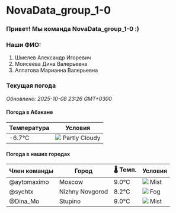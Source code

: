 # NovaData_group_1-0
### Привет! Мы команда NovaData_group_1-0 :)

### Наши ФИО:
1. Шмелев Александр Игоревич
2. Моисеева Дина Валерьевна
3. Алпатова Марианна Валерьевна

### Текущая погода
<!-- WEATHER:START -->
_Обновлено: 2025-10-08 23:26 GMT+0300_

#### Погода в Абакане

| Температура | Условия |
|-------------|----------|
| -6.7°C     | ![](https://cdn.weatherapi.com/weather/64x64/night/116.png) Partly Cloudy |

#### Погода в наших городах

| Член команды  | Город               | 🌡️ Темп.  | Условия          |
|---------------|---------------------|-----------|--------------------|
| @aytomaximo    | Moscow              |    9.0°C | ![](https://cdn.weatherapi.com/weather/64x64/night/143.png) Mist         |
| @sychtx        | Nizhny Novgorod     |    8.2°C | ![](https://cdn.weatherapi.com/weather/64x64/night/248.png) Fog          |
| @Dina_Mo       | Stupino             |    9.0°C | ![](https://cdn.weatherapi.com/weather/64x64/night/143.png) Mist         |

<!-- WEATHER:END -->

